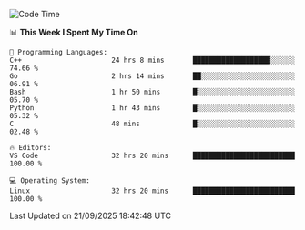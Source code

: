 
<!--START_SECTION:waka-->
![Code Time](http://img.shields.io/badge/Code%20Time-3%2C845%20hrs%2023%20mins-blue)

📊 **This Week I Spent My Time On** 

```text
💬 Programming Languages: 
C++                      24 hrs 8 mins       ███████████████████░░░░░░   74.66 % 
Go                       2 hrs 14 mins       ██░░░░░░░░░░░░░░░░░░░░░░░   06.91 % 
Bash                     1 hr 50 mins        █░░░░░░░░░░░░░░░░░░░░░░░░   05.70 % 
Python                   1 hr 43 mins        █░░░░░░░░░░░░░░░░░░░░░░░░   05.32 % 
C                        48 mins             █░░░░░░░░░░░░░░░░░░░░░░░░   02.48 % 

🔥 Editors: 
VS Code                  32 hrs 20 mins      █████████████████████████   100.00 % 

💻 Operating System: 
Linux                    32 hrs 20 mins      █████████████████████████   100.00 % 
```


 Last Updated on 21/09/2025 18:42:48 UTC
<!--END_SECTION:waka-->

